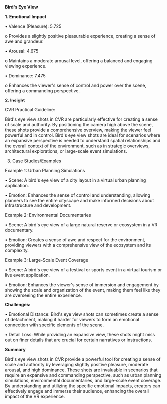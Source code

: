 **Bird's Eye View**

**1. Emotional Impact**

•	Valence (Pleasure): 5.725

o	Provides a slightly positive pleasurable experience, creating a sense of awe and grandeur.

•	Arousal: 4.675

o	Maintains a moderate arousal level, offering a balanced and engaging viewing experience.

•	Dominance: 7.475

o	Enhances the viewer's sense of control and power over the scene, offering a commanding perspective.

**2. Insight**

CVR Practical Guideline: 

Bird's eye view shots in CVR are particularly effective for creating a sense of scale and authority. By positioning the camera high above the scene, these shots provide a comprehensive overview, making the viewer feel powerful and in control. Bird's eye view shots are ideal for scenarios where an expansive perspective is needed to understand spatial relationships and the overall context of the environment, such as in strategic overviews, architectural explorations, or large-scale event simulations.

3. Case Studies/Examples

Example 1: Urban Planning Simulations

•	Scene: A bird's eye view of a city layout in a virtual urban planning application.

•	Emotion: Enhances the sense of control and understanding, allowing planners to see the entire cityscape and make informed decisions about infrastructure and development.

Example 2: Environmental Documentaries

•	Scene: A bird's eye view of a large natural reserve or ecosystem in a VR documentary.

•	Emotion: Creates a sense of awe and respect for the environment, providing viewers with a comprehensive view of the ecosystem and its complexity.

Example 3: Large-Scale Event Coverage

•	Scene: A bird's eye view of a festival or sports event in a virtual tourism or live event application.

•	Emotion: Enhances the viewer's sense of immersion and engagement by showing the scale and organization of the event, making them feel like they are overseeing the entire experience.

**Challenges:**

•	Emotional Distance: Bird's eye view shots can sometimes create a sense of detachment, making it harder for viewers to form an emotional connection with specific elements of the scene.

•	Detail Loss: While providing an expansive view, these shots might miss out on finer details that are crucial for certain narratives or instructions.

**Summary**

Bird's eye view shots in CVR provide a powerful tool for creating a sense of scale and authority by leveraging slightly positive pleasure, moderate arousal, and high dominance. These shots are invaluable in scenarios that require an expansive and commanding perspective, such as urban planning simulations, environmental documentaries, and large-scale event coverage. By understanding and utilizing the specific emotional impacts, creators can effectively engage and immerse their audience, enhancing the overall impact of the VR experience.

